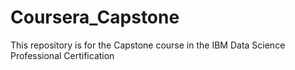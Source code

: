# Coursera_Capstone
This repository is for the Capstone course in the IBM Data Science Professional Certification
